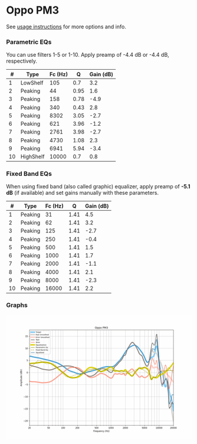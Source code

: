 # Oppo PM3
See [usage instructions](https://github.com/jaakkopasanen/AutoEq#usage) for more options and info.

### Parametric EQs
You can use filters 1-5 or 1-10. Apply preamp of -4.4 dB or -4.4 dB, respectively.

|   # | Type      |   Fc (Hz) |    Q |   Gain (dB) |
|-----|-----------|-----------|------|-------------|
|   1 | LowShelf  |       105 | 0.7  |         3.2 |
|   2 | Peaking   |        44 | 0.95 |         1.6 |
|   3 | Peaking   |       158 | 0.78 |        -4.9 |
|   4 | Peaking   |       340 | 0.43 |         2.8 |
|   5 | Peaking   |      8302 | 3.05 |        -2.7 |
|   6 | Peaking   |       621 | 3.96 |        -1.2 |
|   7 | Peaking   |      2761 | 3.98 |        -2.7 |
|   8 | Peaking   |      4730 | 1.08 |         2.3 |
|   9 | Peaking   |      6941 | 5.94 |        -3.4 |
|  10 | HighShelf |     10000 | 0.7  |         0.8 |

### Fixed Band EQs
When using fixed band (also called graphic) equalizer, apply preamp of **-5.1 dB** (if available) and set gains manually with these parameters.

|   # | Type    |   Fc (Hz) |    Q |   Gain (dB) |
|-----|---------|-----------|------|-------------|
|   1 | Peaking |        31 | 1.41 |         4.5 |
|   2 | Peaking |        62 | 1.41 |         3.2 |
|   3 | Peaking |       125 | 1.41 |        -2.7 |
|   4 | Peaking |       250 | 1.41 |        -0.4 |
|   5 | Peaking |       500 | 1.41 |         1.5 |
|   6 | Peaking |      1000 | 1.41 |         1.7 |
|   7 | Peaking |      2000 | 1.41 |        -1.1 |
|   8 | Peaking |      4000 | 1.41 |         2.1 |
|   9 | Peaking |      8000 | 1.41 |        -2.3 |
|  10 | Peaking |     16000 | 1.41 |         2.2 |

### Graphs
![](./Oppo%20PM3.png)
